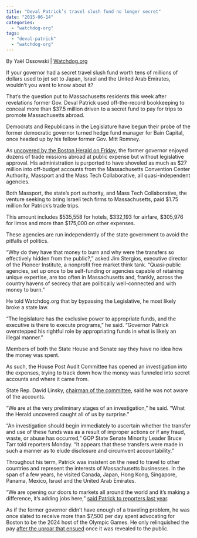 ```yaml
---
title: "Deval Patrick’s travel slush fund no longer secret"
date: "2015-06-14"
categories: 
  - "watchdog-org"
tags: 
  - "deval-patrick"
  - "watchdog-org"
---
```


By Yaël Ossowski | [Watchdog.org](https://watchdog.org/224069/deval-patricks-secret-travel-slush-fund/)

If your governor had a secret travel slush fund worth tens of millions of dollars used to jet set to Japan, Israel and the United Arab Emirates, wouldn’t you want to know about it?

[](http://watchdog.org/wp-content/blogs.dir/1/files/2015/06/AP907798221138.jpg)

That’s the question put to Massachusetts residents this week after revelations former Gov. Deval Patrick used off-the-record bookkeeping to conceal more than $37.5 million driven to a secret fund to pay for trips to promote Massachusetts abroad.

Democrats and Republicans in the Legislature have begun their probe of the former democratic governor turned hedge fund manager for Bain Capital, once headed up by his fellow former Gov. Mitt Romney.

As [uncovered by the Boston Herald on Friday](http://www.bostonherald.com/news_opinion/local_politics/2015/06/state_house_panel_launches_probe_into_patrick_junket_cash), the former governor enjoyed dozens of trade missions abroad at public expense but without legislative approval. His administration is purported to have shoveled as much as $27 million into off-budget accounts from the Massachusetts Convention Center Authority, Massport and the Mass Tech Collaborative, all quasi-independent agencies.

Both Massport, the state’s port authority, and Mass Tech Collaborative, the venture seeking to bring Israeli tech firms to Massachusetts, paid $1.75 million for Patrick’s trade trips.

This amount includes $535,558 for hotels, $332,193 for airfare, $305,976 for limos and more than $175,000 on other expenses.

These agencies are run independently of the state government to avoid the pitfalls of politics.

“Why do they have that money to burn and why were the transfers so effectively hidden from the public?,” asked Jim Stergios, executive director of the Pioneer Institute, a nonprofit free market think tank. “Quasi-public agencies, set up once to be self-funding or agencies capable of retaining unique expertise, are too often in Massachusetts and, frankly, across the country havens of secrecy that are politically well-connected and with money to burn.”

He told Watchdog.org that by bypassing the Legislative, he most likely broke a state law.

“The legislature has the exclusive power to appropriate funds, and the executive is there to execute programs,” he said. “Governor Patrick overstepped his rightful role by appropriating funds in what is likely an illegal manner.”

Members of both the State House and Senate say they have no idea how the money was spent.

As such, the House Post Audit Committee has opened an investigation into the expenses, trying to track down how the money was funneled into secret accounts and where it came from.

State Rep. David Linsky, [chairman of the committee](https://malegislature.gov/Committees/House/H46), said he was not aware of the accounts.

“We are at the very preliminary stages of an investigation,” he said. “What the Herald uncovered caught all of us by surprise.”

“An investigation should begin immediately to ascertain whether the transfer and use of these funds was as a result of improper actions or if any fraud, waste, or abuse has occurred,” GOP State Senate Minority Leader Bruce Tarr told reporters Monday. “It appears that these transfers were made in such a manner as to elude disclosure and circumvent accountability.”

Throughout his term, Patrick was insistent on the need to travel to other countries and represent the interests of Massachusetts businesses. In the span of a few years, he visited Canada, Japan, Hong Kong, Singapore, Panama, Mexico, Israel and the United Arab Emirates.

“We are opening our doors to markets all around the world and it’s making a difference, it’s adding jobs here,” [said Patrick to reporters last year](https://www.youtube.com/watch?t=16&v=FvXASvIzQnY).

As if the former governor didn’t have enough of a traveling problem, he was once slated to receive more than $7,500 per day spent advocating for Boston to be the 2024 host of the Olympic Games. He only relinquished the pay [after the uproar that ensued](http://bostinno.streetwise.co/2015/03/20/deval-patrick-forgoes-7500-daily-pay-for-boston-2024-role/) once it was revealed to the public.
